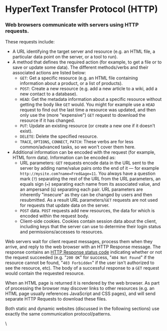 # HyperText Transfer Protocol (HTTP)

### Web browsers communicate with servers using HTTP requests. <a href="#web_servers_and_http_a_primer" id="web_servers_and_http_a_primer"></a>

These requests include:

* A URL identifying the target server and resource (e.g. an HTML file, a particular data point on the server, or a tool to run).
* A method that defines the required action (for example, to get a file or to save or update some data). The different methods/verbs and their associated actions are listed below:
  * `GET`: Get a specific resource (e.g. an HTML file containing information about a product, or a list of products).
  * `POST`: Create a new resource (e.g. add a new article to a wiki, add a new contact to a database).
  * `HEAD`: Get the metadata information about a specific resource without getting the body like `GET` would. You might for example use a `HEAD` request to find out the last time a resource was updated, and then only use the (more "expensive") `GET` request to download the resource if it has changed.
  * `PUT`: Update an existing resource (or create a new one if it doesn't exist).
  * `DELETE`: Delete the specified resource.
  * `TRACE`, `OPTIONS`, `CONNECT`, `PATCH`: These verbs are for less common/advanced tasks, so we won't cover them here.
* Additional information can be encoded with the request (for example, HTML form data). Information can be encoded as:
  * URL parameters: `GET` requests encode data in the URL sent to the server by adding name/value pairs onto the end of it — for example `http://mysite.com?name=Fred&age=11`. You always have a question mark (`?`) separating the rest of the URL from the URL parameters, an equals sign (`=`) separating each name from its associated value, and an ampersand (`&`) separating each pair. URL parameters are inherently "insecure" as they can be changed by users and then resubmitted. As a result URL parameters/`GET` requests are not used for requests that update data on the server.
  * `POST` data. `POST` requests add new resources, the data for which is encoded within the request body.
  * Client-side cookies. Cookies contain session data about the client, including keys that the server can use to determine their login status and permissions/accesses to resources.

Web servers wait for client request messages, process them when they arrive, and reply to the web browser with an HTTP Response message. The response contains an [HTTP Response status code](https://developer.mozilla.org/en-US/docs/Web/HTTP/Status) indicating whether or not the request succeeded (e.g. "`200 OK`" for success, "`404 Not Found`" if the resource cannot be found, "`403 Forbidden`" if the user isn't authorized to see the resource, etc). The body of a successful response to a `GET` request would contain the requested resource.

When an HTML page is returned it is rendered by the web browser. As part of processing the browser may discover links to other resources (e.g. an HTML page usually references JavaScript and CSS pages), and will send separate HTTP Requests to download these files.

Both static and dynamic websites (discussed in the following sections) use exactly the same communication protocol/patterns.

\
